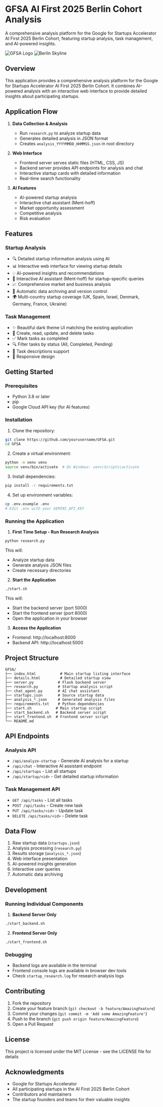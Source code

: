 # GFSA AI First 2025 Berlin Cohort Analysis

A comprehensive analysis platform for the Google for Startups Accelerator AI First 2025 Berlin Cohort, featuring startup analysis, task management, and AI-powered insights.

![GFSA Logo](gfsa.png)
![Berlin Skyline](berlin.gif)

## Overview

This application provides a comprehensive analysis platform for the Google for Startups Accelerator AI First 2025 Berlin Cohort. It combines AI-powered analysis with an interactive web interface to provide detailed insights about participating startups.

## Application Flow

1. **Data Collection & Analysis**
   - Run `research.py` to analyze startup data
   - Generates detailed analysis in JSON format
   - Creates `analysis_YYYYMMDD_HHMMSS.json` in root directory

2. **Web Interface**
   - Frontend server serves static files (HTML, CSS, JS)
   - Backend server provides API endpoints for analysis and chat
   - Interactive startup cards with detailed information
   - Real-time search functionality

3. **AI Features**
   - AI-powered startup analysis
   - Interactive chat assistant (Ment-hoff)
   - Market opportunity assessment
   - Competitive analysis
   - Risk evaluation

## Features

### Startup Analysis
- 🔍 Detailed startup information analysis using AI
- 📊 Interactive web interface for viewing startup details
- 💡 AI-powered insights and recommendations
- 🤖 Interactive AI assistant (Ment-hoff) for startup-specific queries
- 📈 Comprehensive market and business analysis
- 🔄 Automatic data archiving and version control
- 🌍 Multi-country startup coverage (UK, Spain, Israel, Denmark, Germany, France, Ukraine)

### Task Management
- ✨ Beautiful dark theme UI matching the existing application
- 📝 Create, read, update, and delete tasks
- ✅ Mark tasks as completed
- 🔍 Filter tasks by status (All, Completed, Pending)
- 🎯 Task descriptions support
- 📱 Responsive design

## Getting Started

### Prerequisites

- Python 3.8 or later
- pip
- Google Cloud API key (for AI features)

### Installation

1. Clone the repository:
```bash
git clone https://github.com/yourusername/GFSA.git
cd GFSA
```

2. Create a virtual environment:
```bash
python -m venv venv
source venv/bin/activate  # On Windows: venv\Scripts\activate
```

3. Install dependencies:
```bash
pip install -r requirements.txt
```

4. Set up environment variables:
```bash
cp .env.example .env
# Edit .env with your GEMINI_API_KEY
```

### Running the Application

1. **First Time Setup - Run Research Analysis**
```bash
python research.py
```
This will:
- Analyze startup data
- Generate analysis JSON files
- Create necessary directories

2. **Start the Application**
```bash
./start.sh
```
This will:
- Start the backend server (port 5000)
- Start the frontend server (port 8000)
- Open the application in your browser

3. **Access the Application**
- Frontend: http://localhost:8000
- Backend API: http://localhost:5000

## Project Structure

```
GFSA/
├── index.html           # Main startup listing interface
├── details.html         # Detailed startup view
├── server.py           # Flask backend server
├── research.py         # Startup analysis script
├── chat_agent.py       # AI chat assistant
├── startups.json       # Source startup data
├── analysis_*.json     # Generated analysis files
├── requirements.txt    # Python dependencies
├── start.sh           # Main startup script
├── start_backend.sh   # Backend server script
├── start_frontend.sh  # Frontend server script
└── README.md
```

## API Endpoints

### Analysis API
- `/api/analyze-startup` - Generate AI analysis for a startup
- `/api/chat` - Interactive AI assistant endpoint
- `/api/startups` - List all startups
- `/api/startup/<id>` - Get detailed startup information

### Task Management API
- `GET /api/tasks` - List all tasks
- `POST /api/tasks` - Create new task
- `PUT /api/tasks/<id>` - Update task
- `DELETE /api/tasks/<id>` - Delete task

## Data Flow

1. Raw startup data (`startups.json`)
2. Analysis processing (`research.py`)
3. Results storage (`analysis_*.json`)
4. Web interface presentation
5. AI-powered insights generation
6. Interactive user queries
7. Automatic data archiving

## Development

### Running Individual Components

1. **Backend Server Only**
```bash
./start_backend.sh
```

2. **Frontend Server Only**
```bash
./start_frontend.sh
```

### Debugging

- Backend logs are available in the terminal
- Frontend console logs are available in browser dev tools
- Check `startup_research.log` for research analysis logs

## Contributing

1. Fork the repository
2. Create your feature branch (`git checkout -b feature/AmazingFeature`)
3. Commit your changes (`git commit -m 'Add some AmazingFeature'`)
4. Push to the branch (`git push origin feature/AmazingFeature`)
5. Open a Pull Request

## License

This project is licensed under the MIT License - see the LICENSE file for details

## Acknowledgments

- Google for Startups Accelerator
- All participating startups in the AI First 2025 Berlin Cohort
- Contributors and maintainers
- The startup founders and teams for their valuable insights 
